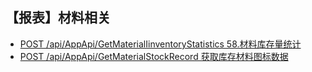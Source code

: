 ## 【报表】材料相关

- [POST /api/AppApi/GetMaterialIinventoryStatistics 58.材料库存量统计](GetMaterialIinventoryStatistics.md)
- [POST /api/AppApi/GetMaterialStockRecord 获取库存材料图标数据](GetMaterialStockRecord.md)


